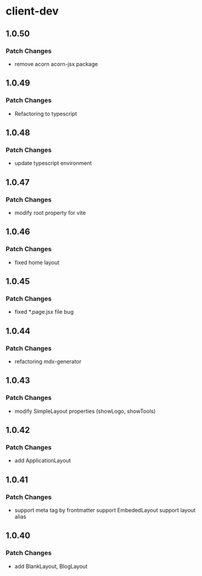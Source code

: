 # client-dev

## 1.0.50

### Patch Changes

- remove acorn acorn-jsx package

## 1.0.49

### Patch Changes

- Refactoring to typescript

## 1.0.48

### Patch Changes

- update typescript environment

## 1.0.47

### Patch Changes

- modify root property for vite

## 1.0.46

### Patch Changes

- fixed home layout

## 1.0.45

### Patch Changes

- fixed \*.page.jsx file bug

## 1.0.44

### Patch Changes

- refactoring mdx-generator

## 1.0.43

### Patch Changes

- modify SimpleLayout properties (showLogo, showTools)

## 1.0.42

### Patch Changes

- add ApplicationLayout

## 1.0.41

### Patch Changes

- support meta tag by frontmatter
  support EmbededLayout
  support layout alias

## 1.0.40

### Patch Changes

- add BlankLayout, BlogLayout
